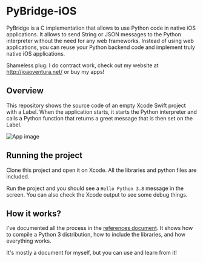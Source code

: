 # PyBridge-iOS

PyBridge is a C implementation that allows to use Python code in native iOS applications. It allows to send String or JSON messages to the Python interpreter without the need for any web frameworks. Instead of using web applications, you can reuse your Python backend code and implement truly native iOS applications.

Shameless plug: I do contract work, check out my website at http://joaoventura.net/ or buy my apps!


## Overview

This repository shows the source code of an empty Xcode Swift project with a Label. When the application starts, it starts the Python interpreter and calls a Python function that returns a greet message that is then set on the Label.

![App image](https://github.com/joaoventura/pybridge-ios/blob/master/docs/pybridge-ios.png)


## Running the project

Clone this project and open it on Xcode. All the libraries and python files are included.

Run the project and you should see a `Hello Python 3.8` message in the screen. You can also check the Xcode output to see some debug things.


## How it works?

I've documented all the process in the [references document](https://github.com/joaoventura/pybridge-ios/blob/master/docs/references.md). It shows how to compile a Python  3 distribution, how to include the libraries, and how everything works. 

It's mostly a document for myself, but you can use and learn from it!
